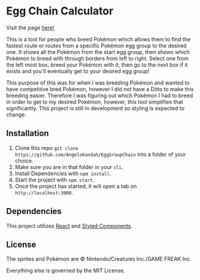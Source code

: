 # Egg Chain Calculator

Visit the page [here!](https://angelokandah.github.io/EggGroupChain/)

This is a tool for people who breed Pokémon which allows them to find the fastest route or routes from a specific Pokémon egg group to the desired one. It shows all the Pokémon from the start egg group, then shows which Pokémon to breed with through borders from left to right. Select one from the left most box, breed your Pokémon with it, then go to the next box if it exists and you'll eventually get to your desired egg group! 

This purpose of this was for when I was breeding Pokémon and wanted to have competitive bred Pokémon, however I did not have a Ditto to make this breeding easier. Therefore I was figuring out which Pokémon I had to breed in order to get to my desired Pokémon, however, this tool simplifies that significantly. This project is still in development so styling is expected to change.

## Installation

1. Clone this repo `git clone https://github.com/AngeloKandah/EggGroupChain` into a folder of your choice.
2. Make sure you are in that folder in your `cli`.
2. Install Dependencies with `npm install`.
3. Start the project with `npm start`.
4. Once the project has started, it will open a tab on `http://localhost:3000`.

## Dependencies

This project utilizes [React](https://create-react-app.dev/) and [Styled Components](https://styled-components.com/).

## License

The sprites and Pokémon are © Nintendo/Creatures Inc./GAME FREAK Inc.

Everything else is governed by the MIT License.
